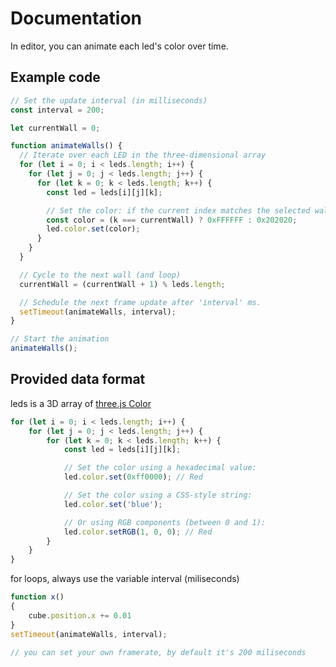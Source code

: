 # Documentation

In editor, you can animate each led's color over time.

## Example code

```js
// Set the update interval (in milliseconds)
const interval = 200;

let currentWall = 0;

function animateWalls() {
  // Iterate over each LED in the three-dimensional array
  for (let i = 0; i < leds.length; i++) {
    for (let j = 0; j < leds.length; j++) {
      for (let k = 0; k < leds.length; k++) {
        const led = leds[i][j][k];

        // Set the color: if the current index matches the selected wall, use white; otherwise, use a dark gray.
        const color = (k === currentWall) ? 0xFFFFFF : 0x202020;        
        led.color.set(color);
      }
    }
  }

  // Cycle to the next wall (and loop)
  currentWall = (currentWall + 1) % leds.length;

  // Schedule the next frame update after 'interval' ms.
  setTimeout(animateWalls, interval);
}

// Start the animation
animateWalls();
```

## Provided data format

leds is a 3D array of [three.js Color](https://threejs.org/docs/index.html#api/en/math/Color)

```js
for (let i = 0; i < leds.length; i++) {
    for (let j = 0; j < leds.length; j++) {
        for (let k = 0; k < leds.length; k++) {
            const led = leds[i][j][k];

            // Set the color using a hexadecimal value:
            led.color.set(0xff0000); // Red

            // Set the color using a CSS-style string:
            led.color.set('blue');

            // Or using RGB components (between 0 and 1):
            led.color.setRGB(1, 0, 0); // Red
        }
    }
}
```

for loops, always use the variable interval (miliseconds)

```js
function x()
{
    cube.position.x += 0.01
}
setTimeout(animateWalls, interval);

// you can set your own framerate, by default it's 200 miliseconds
```

